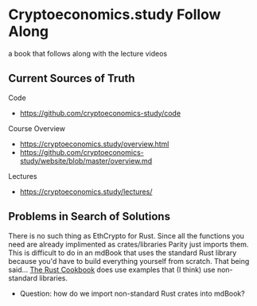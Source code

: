 # Cryptoeconomics.study Follow Along
a book that follows along with the lecture videos

## Current Sources of Truth

Code
- https://github.com/cryptoeconomics-study/code

Course Overview
- https://cryptoeconomics.study/overview.html
- https://github.com/cryptoeconomics-study/website/blob/master/overview.md

Lectures
- https://cryptoeconomics.study/lectures/

## Problems in Search of Solutions

There is no such thing as EthCrypto for Rust. Since all the functions you need are already implimented as crates/libraries Parity just imports them. This is difficult to do in an mdBook that uses the standard Rust library because you'd have to build everything yourself from scratch. That being said... [The Rust Cookbook](https://rust-lang-nursery.github.io/rust-cookbook/about.html) does use examples that (I think) use non-standard libraries. 
- Question: how do we import non-standard Rust crates into mdBook?

